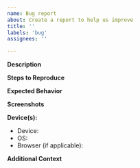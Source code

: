 ```yaml
---
name: Bug report
about: Create a report to help us improve
title: ''
labels: 'bug'
assignees: ''

---
```


**Description**
<!-- A clear and concise description of what the bug is. -->

**Steps to Reproduce**
<!-- A list of steps to reproduce the behavior.
1. Go to '...'
2. Click on '....'
3. Scroll down to '....'
4. See error
-->

**Expected Behavior**
<!-- A clear and concise description of what you expected to happen. -->

**Screenshots**
<!-- If applicable, add screenshots to help explain your problem. Otherwise, delete this section. -->

**Device(s):**
<!-- What device did you encounter this bug on? Please complete the following information. Add any additional fields that you think could help us investigate the issue. -->

 - Device: <!-- Microsoft Surface, MacBook Pro, iPhone 11 Pro, Google Pixel, etc. -->
 - OS: <!-- Windows, macOS, iOS, Android, etc. -->
 - Browser (if applicable): <!-- Chrome, Firefox, Safari, Edge, etc. -->

**Additional Context**
<!-- Add any other context about the problem here. -->
